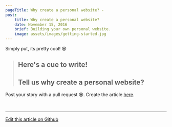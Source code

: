 ```yaml
---
pageTitle: Why create a personal website? -
post:
    title: Why create a personal website?
    date: November 15, 2016
    brief: Building your own personal website.
    image: assets/images/getting-started.jpg
---
```


Simply put, its pretty cool! &#x1f60e;

> ## Here's a cue to write!
> ## Tell us why create a personal website?

Post your story with a pull request &#x1f60e;. Create the article [here](https://github.com/znck/sereno.in/edit/master/content/_blog/user-stories/).

  <br>

-- -- --
[Edit this article on Github](https://github.com/znck/sereno.in/edit/master/content/_blog/user-stories/2016-11-15-getting-started.md)

[1]: http://php.net/manual/en/install.php
[2]: https://getcomposer.org
[3]: https://docs.npmjs.com
[4]: https://yarnpkg.com/en/docs/install
